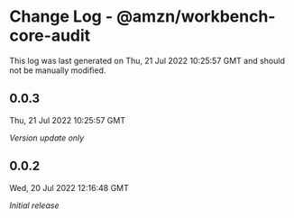 # Change Log - @amzn/workbench-core-audit

This log was last generated on Thu, 21 Jul 2022 10:25:57 GMT and should not be manually modified.

## 0.0.3
Thu, 21 Jul 2022 10:25:57 GMT

_Version update only_

## 0.0.2
Wed, 20 Jul 2022 12:16:48 GMT

_Initial release_

